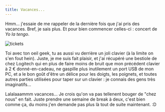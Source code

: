 ```yaml
---
title: Vacances...
---
```


Hmm... j'essaie de me rappeler de la dernière fois que j'ai pris des vacances.
Bref, je sais plus. Et pour bien commencer celles-ci : concert de _Yo la
tengo_.

![tickets](http://static.cyprio.net/wtf/old_pics/yolatengo.jpg)

Toi avec ton oeil geek, tu as aussi vu derrière un joli clavier (à la limite
on s'en fout hein). Juste, je me suis fait plaisir, et j'ai récupéré une
bestiole de chez Logitech qui en plus de faire moins de bruit que mon
précédent clavier à 2 € donné-en-cadeau, ne gaspille plus inutilement un port
USB de mon PC, et a le bon goût d'être un délice pour les doigts, les
poignets, et toutes autres parties utilisées pour taper sur un clavier : je
connais des gens très imaginatifs...

Lalalaaammm vacances... Je crois qu'on va pas tellenent bouger de "chez nous"
en fait. Juste prendre une semaine de break à deux, c'est bien comme ça, du
moins j'en demande pas plus là tout de suite maintenant. :D

